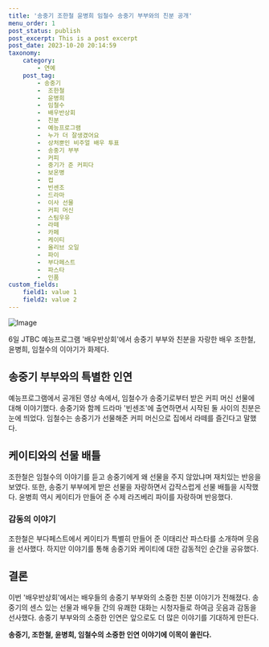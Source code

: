 ```yaml
---
title: '송중기 조한철 윤병희 임철수 송중기 부부와의 친분 공개'
menu_order: 1
post_status: publish
post_excerpt: This is a post excerpt
post_date: 2023-10-20 20:14:59
taxonomy:
    category:
        - 연예
    post_tag:
        - 송중기
        -  조한철
        -  윤병희
        -  임철수
        -  배우반상회
        -  친분
        -  예능프로그램
        -  누가 더 잘생겼어요
        -  상처뿐인 비주얼 배우 투표
        -  송중기 부부
        -  커피
        -  중기가 준 커피다
        -  보온병
        -  컵
        -  빈센조
        -  드라마
        -  이사 선물
        -  커피 머신
        -  스팀우유
        -  라떼
        -  카페
        -  케이티
        -  올리브 오일
        -  파이
        -  부다페스트
        -  파스타
        -  인품
custom_fields:
    field1: value 1
    field2: value 2
---
```


![Image](https://ssl.pstatic.net/mimgnews/image/076/2024/02/06/2024020601000464300056801_20240206142405269.jpg?type=w540)


6일 JTBC 예능프로그램 '배우반상회'에서 송중기 부부와 친분을 자랑한 배우 조한철, 윤병희, 임철수의 이야기가 화제다.

## 송중기 부부와의 특별한 인연
예능프로그램에서 공개된 영상 속에서, 임철수가 송중기로부터 받은 커피 머신 선물에 대해 이야기했다. 송중기와 함께 드라마 '빈센조'에 출연하면서 시작된 둘 사이의 친분은 눈에 띄었다. 임철수는 송중기가 선물해준 커피 머신으로 집에서 라떼를 즐긴다고 말했다.

## 케이티와의 선물 배틀
조한철은 임철수의 이야기를 듣고 송중기에게 왜 선물을 주지 않았냐며 재치있는 반응을 보였다. 또한, 송중기 부부에게 받은 선물을 자랑하면서 갑작스럽게 선물 배틀을 시작했다. 윤병희 역시 케이티가 만들어 준 수제 라즈베리 파이를 자랑하며 반응했다.

### 감동의 이야기
조한철은 부다페스트에서 케이티가 특별히 만들어 준 이태리산 파스타를 소개하며 웃음을 선사했다. 하지만 이야기를 통해 송중기와 케이티에 대한 감동적인 순간을 공유했다.

## 결론
이번 '배우반상회'에서는 배우들의 송중기 부부와의 소중한 친분 이야기가 전해졌다. 송중기의 센스 있는 선물과 배우들 간의 유쾌한 대화는 시청자들로 하여금 웃음과 감동을 선사했다. 송중기 부부와의 소중한 인연은 앞으로도 더 많은 이야기를 기대하게 만든다.

**송중기, 조한철, 윤병희, 임철수의 소중한 인연 이야기에 이목이 쏠린다.**
